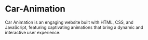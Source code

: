 # Car-Animation
 Car Animation is an engaging website built with HTML, CSS, and JavaScript, featuring captivating animations that bring a dynamic and interactive user experience. 
